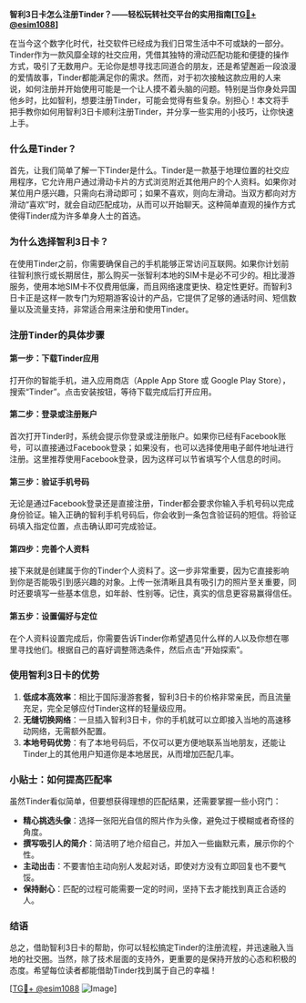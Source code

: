 **智利3日卡怎么注册Tinder？——轻松玩转社交平台的实用指南[[TG💪+ @esim1088](https://t.me/s/esim1088)]**

在当今这个数字化时代，社交软件已经成为我们日常生活中不可或缺的一部分。Tinder作为一款风靡全球的社交应用，凭借其独特的滑动匹配功能和便捷的操作方式，吸引了无数用户。无论你是想寻找志同道合的朋友，还是希望邂逅一段浪漫的爱情故事，Tinder都能满足你的需求。然而，对于初次接触这款应用的人来说，如何注册并开始使用可能是一个让人摸不着头脑的问题。特别是当你身处异国他乡时，比如智利，想要注册Tinder，可能会觉得有些复杂。别担心！本文将手把手教你如何用智利3日卡顺利注册Tinder，并分享一些实用的小技巧，让你快速上手。

### 什么是Tinder？

首先，让我们简单了解一下Tinder是什么。Tinder是一款基于地理位置的社交应用程序，它允许用户通过滑动卡片的方式浏览附近其他用户的个人资料。如果你对某位用户感兴趣，只需向右滑动即可；如果不喜欢，则向左滑动。当双方都向对方滑动“喜欢”时，就会自动匹配成功，从而可以开始聊天。这种简单直观的操作方式使得Tinder成为许多单身人士的首选。

### 为什么选择智利3日卡？

在使用Tinder之前，你需要确保自己的手机能够正常访问互联网。如果你计划前往智利旅行或长期居住，那么购买一张智利本地的SIM卡是必不可少的。相比漫游服务，使用本地SIM卡不仅费用低廉，而且网络速度更快、稳定性更好。而智利3日卡正是这样一款专门为短期游客设计的产品，它提供了足够的通话时间、短信数量以及流量支持，非常适合用来注册和使用Tinder。

### 注册Tinder的具体步骤

#### 第一步：下载Tinder应用
打开你的智能手机，进入应用商店（Apple App Store 或 Google Play Store），搜索“Tinder”。点击安装按钮，等待下载完成后打开应用。

#### 第二步：登录或注册账户
首次打开Tinder时，系统会提示你登录或注册账户。如果你已经有Facebook账号，可以直接通过Facebook登录；如果没有，也可以选择使用电子邮件地址进行注册。这里推荐使用Facebook登录，因为这样可以节省填写个人信息的时间。

#### 第三步：验证手机号码
无论是通过Facebook登录还是直接注册，Tinder都会要求你输入手机号码以完成身份验证。输入正确的智利手机号码后，你会收到一条包含验证码的短信。将验证码填入指定位置，点击确认即可完成验证。

#### 第四步：完善个人资料
接下来就是创建属于你的Tinder个人资料了。这一步非常重要，因为它直接影响到你是否能吸引到感兴趣的对象。上传一张清晰且具有吸引力的照片至关重要，同时还要填写一些基本信息，如年龄、性别等。记住，真实的信息更容易赢得信任。

#### 第五步：设置偏好与定位
在个人资料设置完成后，你需要告诉Tinder你希望遇见什么样的人以及你想在哪里寻找他们。根据自己的喜好调整筛选条件，然后点击“开始探索”。

### 使用智利3日卡的优势

1. **低成本高效率**：相比于国际漫游套餐，智利3日卡的价格非常亲民，而且流量充足，完全足够应付Tinder这样的轻量级应用。
2. **无缝切换网络**：一旦插入智利3日卡，你的手机就可以立即接入当地的高速移动网络，无需额外配置。
3. **本地号码优势**：有了本地号码后，不仅可以更方便地联系当地朋友，还能让Tinder上的其他用户知道你是本地居民，从而增加匹配几率。

### 小贴士：如何提高匹配率

虽然Tinder看似简单，但要想获得理想的匹配结果，还需要掌握一些小窍门：

- **精心挑选头像**：选择一张阳光自信的照片作为头像，避免过于模糊或者奇怪的角度。
- **撰写吸引人的简介**：简洁明了地介绍自己，并加入一些幽默元素，展示你的个性。
- **主动出击**：不要害怕主动向别人发起对话，即使对方没有立即回复也不要气馁。
- **保持耐心**：匹配的过程可能需要一定的时间，坚持下去才能找到真正合适的人。

### 结语

总之，借助智利3日卡的帮助，你可以轻松搞定Tinder的注册流程，并迅速融入当地的社交圈。当然，除了技术层面的支持外，更重要的是保持开放的心态和积极的态度。希望每位读者都能借助Tinder找到属于自己的幸福！

[[TG💪+ @esim1088](https://t.me/s/esim1088) ![Image](https://i.postimg.cc/4NQfJmqS/Snipaste-2025-05-13-00-14-12.png)]